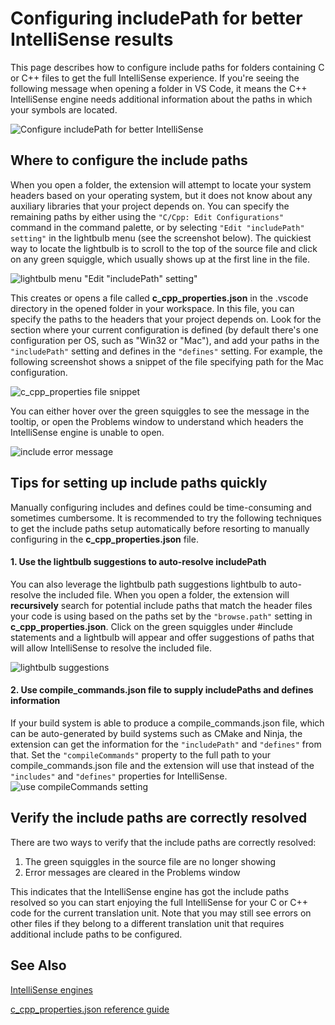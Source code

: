 # Configuring includePath for better IntelliSense results

This page describes how to configure include paths for folders containing C or C++ files to get the full IntelliSense experience. If you're seeing the following message when opening a folder in VS Code, it means the C++ IntelliSense engine needs additional information about the paths in which your symbols are located.

![Configure includePath for better IntelliSense](https://github.com/Microsoft/vscode-cpptools/raw/master/Images/configure%20includepath.jpg)

## Where to configure the include paths

 When you open a folder, the extension will attempt to locate your system headers based on your operating system, but it does not know about any auxiliary libraries that your project depends on. You can specify the remaining paths by either using the `"C/Cpp: Edit Configurations"` command in the command palette, or by selecting `"Edit "includePath" setting"` in the lightbulb menu (see the screenshot below). The quickiest way to locate the lightbulb is to scroll to the top of the source file and click on any green squiggle, which usually shows up at the first line in the file.

 ![lightbulb menu "Edit "includePath" setting"](https://github.com/Microsoft/vscode-cpptools/raw/master/Images/Lightbulb.png)

This creates or opens a file called **c_cpp_properties.json** in the .vscode directory in the opened folder in your workspace.  In this file, you can specify the paths to the headers that your project depends on. Look for the section where your current configuration is defined (by default there's one configuration per OS, such as "Win32 or "Mac"), and add your paths in the `"includePath"` setting and defines in the `"defines"` setting. For example, the following screenshot shows a snippet of the file specifying path for the Mac configuration.

![c_cpp_properties file snippet](https://github.com/Microsoft/vscode-cpptools/raw/ronglu-edit/Images/c_cpp_properties%20file.PNG)

You can either hover over the green squiggles to see the message in the tooltip, or open the Problems window to understand which headers the IntelliSense engine is unable to open.

![include error message](https://github.com/Microsoft/vscode-cpptools/raw/master/Images/Include%20errors.png)

## Tips for setting up include paths quickly

Manually configuring includes and defines could be time-consuming and sometimes cumbersome. It is recommended to try the following techniques to get the include paths setup automatically before resorting to manually configuring in the **c_cpp_properties.json** file.

#### 1. Use the lightbulb suggestions to auto-resolve includePath

You can also leverage the lightbulb path suggestions lightbulb to auto-resolve the included file. When you open a folder, the extension will **recursively** search for potential include paths that match the header files your code is using based on the paths set by the `"browse.path"` setting in **c_cpp_properties.json**. Click on the green squiggles under #include statements and a lightbulb will appear and offer suggestions of paths that will allow IntelliSense to resolve the included file.

![lightbulb suggestions](https://github.com/Microsoft/vscode-cpptools/raw/ronglu-edit/Images/lightbulb%20suggestion.png)

#### 2. Use compile_commands.json file to supply includePaths and defines information

If your build system is able to produce a compile_commands.json file, which can be auto-generated by build systems such as CMake and Ninja, the extension can get the information for the `"includePath"` and `"defines"` from that.  Set the `"compileCommands"` property to the full path to your compile_commands.json file and the extension will use that instead of the `"includes"` and `"defines"` properties for IntelliSense. 
![use compileCommands setting](https://github.com/Microsoft/vscode-cpptools/raw/ronglu-edit/Images/compile_commands.png)

## Verify the include paths are correctly resolved

There are two ways to verify that the include paths are correctly resolved:

1. The green squiggles in the source file are no longer showing
2. Error messages are cleared in the Problems window

This indicates that the IntelliSense engine has got the include paths resolved so you can start enjoying the full IntelliSense for your C or C++ code for the current translation unit. Note that you may still see errors on other files if they belong to a different translation unit that requires additional include paths to be configured.

## See Also

[IntelliSense engines](https://github.com/Microsoft/vscode-cpptools/blob/ronglu-edit/Documentation/LanguageServer/IntelliSense%20engine.md)

[c_cpp_properties.json reference guide](https://github.com/Microsoft/vscode-cpptools/blob/ronglu-edit/Documentation/LanguageServer/c_cpp_properties.json.md)

